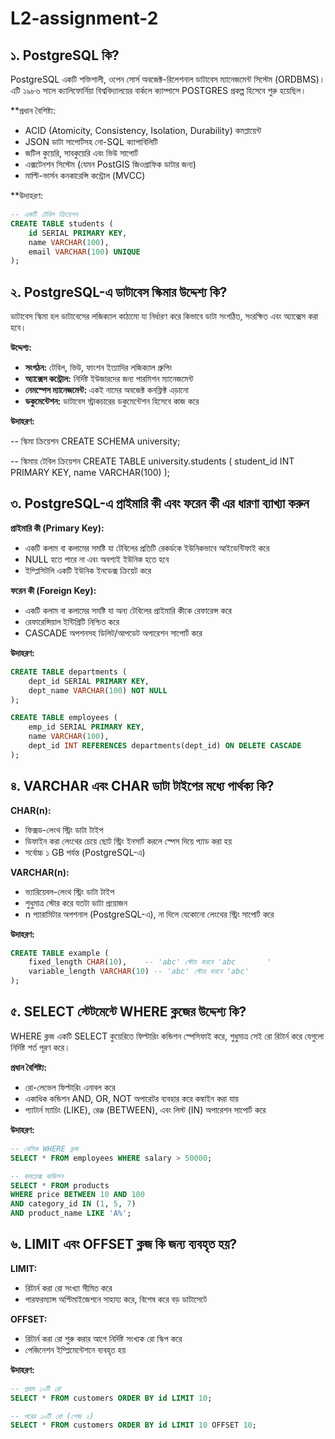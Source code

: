 # L2-assignment-2


## ১. PostgreSQL কি?

PostgreSQL  একটি শক্তিশালী, ওপেন সোর্স অবজেক্ট-রিলেশনাল ডাটাবেস ম্যানেজমেন্ট সিস্টেম (ORDBMS)। এটি ১৯৮৬ সালে ক্যালিফোর্নিয়া বিশ্ববিদ্যালয়ের বার্কলে ক্যাম্পাসে POSTGRES প্রকল্প হিসেবে শুরু হয়েছিল।

**প্রধান বৈশিষ্ট্য:
- ACID (Atomicity, Consistency, Isolation, Durability) কমপ্লায়েন্ট
- JSON ডাটা সাপোর্টসহ নো-SQL ক্যাপাবিলিটি
- জটিল কুয়েরি, সাবকুয়েরি এবং ভিউ সাপোর্ট
- এক্সটেনশন সিস্টেম (যেমন PostGIS জিওগ্রাফিক ডাটার জন্য)
- মাল্টি-ভার্সন কনকারেন্সি কন্ট্রোল (MVCC)

**উদাহরণ:
```sql
-- একটি টেবিল ক্রিয়েশন
CREATE TABLE students (
    id SERIAL PRIMARY KEY,
    name VARCHAR(100),
    email VARCHAR(100) UNIQUE
);
```

## ২. PostgreSQL-এ ডাটাবেস স্কিমার উদ্দেশ্য কি?

ডাটাবেস স্কিমা হল ডাটাবেসের লজিক্যাল কাঠামো যা নির্ধারণ করে কিভাবে ডাটা সংগঠিত, সংরক্ষিত এবং অ্যাক্সেস করা হবে।

**উদ্দেশ্য:**
- **সংগঠন:** টেবিল, ভিউ, ফাংশন ইত্যাদির লজিক্যাল গ্রুপিং
- **অ্যাক্সেস কন্ট্রোল:** নির্দিষ্ট ইউজারদের জন্য পারমিশন ম্যানেজমেন্ট
- **নেমস্পেস ম্যানেজমেন্ট:** একই নামের অবজেক্ট কনফ্লিক্ট এড়ানো
- **ডকুমেন্টেশন:** ডাটাবেস স্ট্রাকচারের ডকুমেন্টেশন হিসেবে কাজ করে

**উদাহরণ:**

-- স্কিমা ক্রিয়েশন
CREATE SCHEMA university;

-- স্কিমায় টেবিল ক্রিয়েশন
CREATE TABLE university.students (
    student_id INT PRIMARY KEY,
    name VARCHAR(100)
);


## ৩. PostgreSQL-এ প্রাইমারি কী এবং ফরেন কী এর ধারণা ব্যাখ্যা করুন

**প্রাইমারি কী (Primary Key):**
- একটি কলাম বা কলামের সমষ্টি যা টেবিলের প্রতিটি রেকর্ডকে ইউনিকভাবে আইডেন্টিফাই করে
- NULL হতে পারে না এবং অবশ্যই ইউনিক হতে হবে
- ইম্প্লিসিটলি একটি ইউনিক ইনডেক্স ক্রিয়েট করে

**ফরেন কী (Foreign Key):**
- একটি কলাম বা কলামের সমষ্টি যা অন্য টেবিলের প্রাইমারি কীকে রেফারেন্স করে
- রেফারেন্সিয়াল ইন্টিগ্রিটি নিশ্চিত করে
- CASCADE অপশনসহ ডিলিট/আপডেট অপারেশন সাপোর্ট করে

**উদাহরণ:**
```sql
CREATE TABLE departments (
    dept_id SERIAL PRIMARY KEY,
    dept_name VARCHAR(100) NOT NULL
);

CREATE TABLE employees (
    emp_id SERIAL PRIMARY KEY,
    name VARCHAR(100),
    dept_id INT REFERENCES departments(dept_id) ON DELETE CASCADE
);
```

## ৪. VARCHAR এবং CHAR ডাটা টাইপের মধ্যে পার্থক্য কি?

**CHAR(n):**
- ফিক্সড-লেংথ স্ট্রিং ডাটা টাইপ
- ডিফাইন করা লেংথের চেয়ে ছোট স্ট্রিং ইনসার্ট করলে স্পেস দিয়ে প্যাড করা হয়
- সর্বোচ্চ ১ GB পর্যন্ত (PostgreSQL-এ)

**VARCHAR(n):**
- ভ্যারিয়েবল-লেংথ স্ট্রিং ডাটা টাইপ
- শুধুমাত্র স্টোর করে যতটা ডাটা প্রয়োজন
- n প্যারামিটার অপশনাল (PostgreSQL-এ), না দিলে যেকোনো লেংথের স্ট্রিং সাপোর্ট করে

**উদাহরণ:**
```sql
CREATE TABLE example (
    fixed_length CHAR(10),    -- 'abc' স্টোর করবে 'abc       '
    variable_length VARCHAR(10) -- 'abc' স্টোর করবে 'abc'
);
```

## ৫. SELECT স্টেটমেন্টে WHERE ক্লজের উদ্দেশ্য কি?

WHERE ক্লজ একটি SELECT কুয়েরিতে ফিল্টারিং কন্ডিশন স্পেসিফাই করে, শুধুমাত্র সেই রো রিটার্ন করে যেগুলো নির্দিষ্ট শর্ত পূরণ করে।

**প্রধান বৈশিষ্ট্য:**
- রো-লেভেল ফিল্টারিং এনাবল করে
- একাধিক কন্ডিশন AND, OR, NOT অপারেটর ব্যবহার করে কম্বাইন করা যায়
- প্যাটার্ন ম্যাচিং (LIKE), রেঞ্জ (BETWEEN), এবং লিস্ট (IN) অপারেশন সাপোর্ট করে

**উদাহরণ:**
```sql
-- বেসিক WHERE ক্লজ
SELECT * FROM employees WHERE salary > 50000;

-- কমপ্লেক্স কন্ডিশন
SELECT * FROM products 
WHERE price BETWEEN 10 AND 100
AND category_id IN (1, 5, 7)
AND product_name LIKE 'A%';
```

## ৬. LIMIT এবং OFFSET ক্লজ কি জন্য ব্যবহৃত হয়?

**LIMIT:**
- রিটার্ন করা রো সংখ্যা সীমিত করে
- পারফরম্যান্স অপ্টিমাইজেশনে সাহায্য করে, বিশেষ করে বড় ডাটাসেটে

**OFFSET:**
- রিটার্ন করা রো শুরু করার আগে নির্দিষ্ট সংখ্যক রো স্কিপ করে
- পেজিনেশন ইম্প্লিমেন্টেশনে ব্যবহৃত হয়

**উদাহরণ:**
```sql
-- প্রথম ১০টি রো
SELECT * FROM customers ORDER BY id LIMIT 10;

-- পরের ১০টি রো (পেজ ২)
SELECT * FROM customers ORDER BY id LIMIT 10 OFFSET 10;
```


